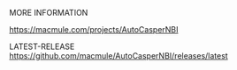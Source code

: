 


MORE INFORMATION

https://macmule.com/projects/AutoCasperNBI

LATEST-RELEASE
https://github.com/macmule/AutoCasperNBI/releases/latest
